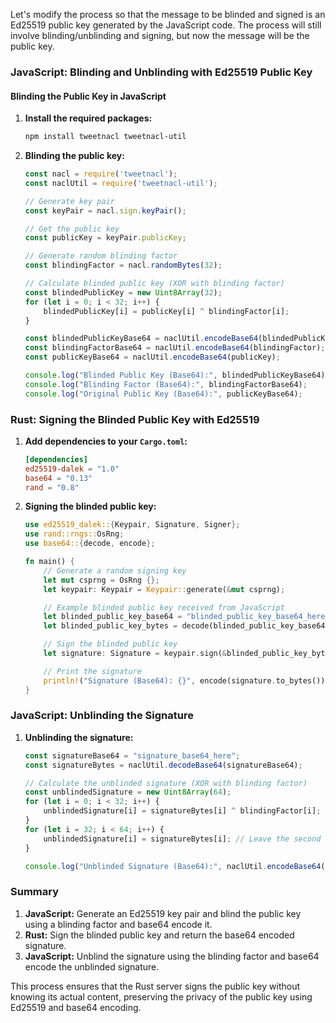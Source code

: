Let's modify the process so that the message to be blinded and signed is an Ed25519 public key generated by the JavaScript code. The process will still involve blinding/unblinding and signing, but now the message will be the public key.

### JavaScript: Blinding and Unblinding with Ed25519 Public Key

#### Blinding the Public Key in JavaScript

1. **Install the required packages:**
   ```bash
   npm install tweetnacl tweetnacl-util
   ```

2. **Blinding the public key:**
   ```javascript
   const nacl = require('tweetnacl');
   const naclUtil = require('tweetnacl-util');

   // Generate key pair
   const keyPair = nacl.sign.keyPair();

   // Get the public key
   const publicKey = keyPair.publicKey;

   // Generate random blinding factor
   const blindingFactor = nacl.randomBytes(32);

   // Calculate blinded public key (XOR with blinding factor)
   const blindedPublicKey = new Uint8Array(32);
   for (let i = 0; i < 32; i++) {
       blindedPublicKey[i] = publicKey[i] ^ blindingFactor[i];
   }

   const blindedPublicKeyBase64 = naclUtil.encodeBase64(blindedPublicKey);
   const blindingFactorBase64 = naclUtil.encodeBase64(blindingFactor);
   const publicKeyBase64 = naclUtil.encodeBase64(publicKey);

   console.log("Blinded Public Key (Base64):", blindedPublicKeyBase64);
   console.log("Blinding Factor (Base64):", blindingFactorBase64);
   console.log("Original Public Key (Base64):", publicKeyBase64);
   ```

### Rust: Signing the Blinded Public Key with Ed25519

1. **Add dependencies to your `Cargo.toml`:**
   ```toml
   [dependencies]
   ed25519-dalek = "1.0"
   base64 = "0.13"
   rand = "0.8"
   ```

2. **Signing the blinded public key:**
   ```rust
   use ed25519_dalek::{Keypair, Signature, Signer};
   use rand::rngs::OsRng;
   use base64::{decode, encode};

   fn main() {
       // Generate a random signing key
       let mut csprng = OsRng {};
       let keypair: Keypair = Keypair::generate(&mut csprng);

       // Example blinded public key received from JavaScript
       let blinded_public_key_base64 = "blinded_public_key_base64_here";
       let blinded_public_key_bytes = decode(blinded_public_key_base64).expect("Invalid base64");

       // Sign the blinded public key
       let signature: Signature = keypair.sign(&blinded_public_key_bytes);

       // Print the signature
       println!("Signature (Base64): {}", encode(signature.to_bytes()));
   }
   ```

### JavaScript: Unblinding the Signature

1. **Unblinding the signature:**
   ```javascript
   const signatureBase64 = "signature_base64_here";
   const signatureBytes = naclUtil.decodeBase64(signatureBase64);

   // Calculate the unblinded signature (XOR with blinding factor)
   const unblindedSignature = new Uint8Array(64);
   for (let i = 0; i < 32; i++) {
       unblindedSignature[i] = signatureBytes[i] ^ blindingFactor[i];
   }
   for (let i = 32; i < 64; i++) {
       unblindedSignature[i] = signatureBytes[i]; // Leave the second half unchanged
   }

   console.log("Unblinded Signature (Base64):", naclUtil.encodeBase64(unblindedSignature));
   ```

### Summary

1. **JavaScript:** Generate an Ed25519 key pair and blind the public key using a blinding factor and base64 encode it.
2. **Rust:** Sign the blinded public key and return the base64 encoded signature.
3. **JavaScript:** Unblind the signature using the blinding factor and base64 encode the unblinded signature.

This process ensures that the Rust server signs the public key without knowing its actual content, preserving the privacy of the public key using Ed25519 and base64 encoding.